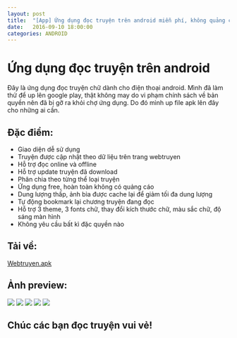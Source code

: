 ```yaml
---
layout: post
title:  "[App] Ứng dụng đọc truyện trên android miễn phí, không quảng cáo"
date:   2016-09-10 18:00:00
categories: ANDROID
---
```

# Ứng dụng đọc truyện trên android

Đây là ứng dụng đọc truyện chữ dành cho điện thoại android. Mình đã làm thử để up lên google play, thật không may do vi phạm chính sách về bản quyền nên đã bị gỡ ra khỏi chợ ứng dụng. Do đó mình up file apk lên đây cho những ai cần.

## Đặc điểm:
<ul>
<li>Giao diện dễ sử dụng</li>
<li>Truyện được cập nhật theo dữ liệu trên trang webtruyen</li>
<li>Hỗ trợ đọc online và offline</li>
<li>Hỗ trợ update truyện đã download</li>
<li>Phân chia theo từng thể loại truyện</li>
<li>Ứng dụng free, hoàn toàn không có quảng cáo</li>
<li>Dung lượng thấp, ảnh bìa được cache lại để giảm tối đa dung lượng</li>
<li>Tự động bookmark lại chương truyện đang đọc</li>
<li>Hỗ trợ 3 theme, 3 fonts chữ, thay đổi kích thước chữ, màu sắc chữ, độ sáng màn hình</li>
<li>Không yêu cầu bất kì đặc quyền nào</li>
</ul>

## Tải về:

[Webtruyen.apk](https://github.com/luyentm/luyentm.github.io/files/636064/webtruyen.zip)


## Ảnh preview:

<img src="https://luyentm.github.io/blog/assets/webtruyen/1.png">

<img src="https://luyentm.github.io/blog/assets/webtruyen/2.png">

<img src="https://luyentm.github.io/blog/assets/webtruyen/3.png">

<img src="https://luyentm.github.io/blog/assets/webtruyen/4.png">

<img src="https://luyentm.github.io/blog/assets/webtruyen/5.png">


## Chúc các bạn đọc truyện vui vẻ!
